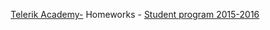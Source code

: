  <p align="center"><a href="http://telerikacademy.com//"> Telerik Academy-</a>
 Homeworks
-  <a href ="http://academy.telerik.com/images/default-source/Academy_Curriculum/ta_plan_bg.png?sfvrsn=0">Student program 2015-2016</a>

